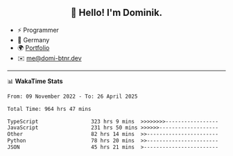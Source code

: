 <h2 align="center">👋 Hello! I'm Dominik.</h2>

- ⚡ Programmer
- 📍 Germany
- 🌍 [Portfolio](https://domi-btnr.dev)
- ✉️ [me@domi-btnr.dev](mailto://me@domi-btnr.dev)

---
📊 **WakaTime Stats**
<!--START_SECTION:waka-->

```txt
From: 09 November 2022 - To: 26 April 2025

Total Time: 964 hrs 47 mins

TypeScript                 323 hrs 9 mins  >>>>>>>>-----------------   33.49 %
JavaScript                 231 hrs 50 mins >>>>>>-------------------   24.03 %
Other                      82 hrs 14 mins  >>-----------------------   08.52 %
Python                     78 hrs 20 mins  >>-----------------------   08.12 %
JSON                       45 hrs 21 mins  >------------------------   04.70 %
```

<!--END_SECTION:waka-->
